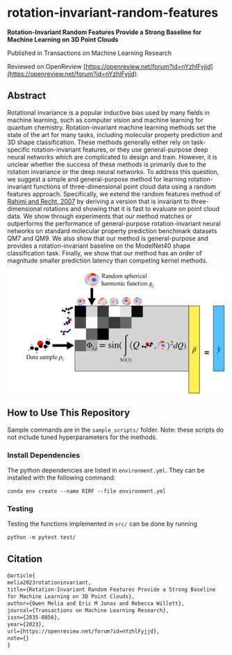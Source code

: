 # rotation-invariant-random-features

**Rotation-Invariant Random Features Provide a Strong Baseline for Machine Learning on 3D Point Clouds**

Published in Transactions on Machine Learning Research

Reviewed on OpenReview [https://openreview.net/forum?id=nYzhlFyjjd](https://openreview.net/forum?id=nYzhlFyjjd)
## Abstract 
Rotational invariance is a popular inductive bias used by many fields in machine learning, such as computer vision and machine learning for quantum chemistry. 
Rotation-invariant machine learning methods set the state of the art for many tasks, including molecular property prediction and 3D shape classification. 
These methods generally either rely on task-specific rotation-invariant features, or they use general-purpose deep neural networks which are complicated to design and train.
However, it is unclear whether the success of these methods is primarily due to the rotation invariance or the deep neural networks. 
To address this question, we suggest a simple and general-purpose method for learning rotation-invariant functions of three-dimensional point cloud data 
using a random features approach. Specifically, we extend the random features method of [Rahimi and Recht, 2007](https://people.eecs.berkeley.edu/~brecht/papers/07.rah.rec.nips.pdf) by deriving a version that is invariant to three-dimensional rotations and showing that it is fast to evaluate on point cloud data. 
We show through experiments that our method matches or outperforms the performance of general-purpose rotation-invariant neural networks on standard molecular property prediction benchmark datasets QM7 and QM9. 
We also show that our method is general-purpose and provides a rotation-invariant baseline on the ModelNet40 shape classification task. 
Finally, we show that our method has an order of magnitude smaller prediction latency than competing kernel methods.

![An image of a random feature matrix. Molecular point clouds line the rows to the left of the random feature matrix and random sums of spherical harmonic functions line the columns above. To the right of the feature matrix is a yellow column vector labeled Beta, an equals sign, and a blue column vector labeled Y.](assets/method_overview.png)

## How to Use This Repository

Sample commands are in the `sample_scripts/` folder. Note: these scripts do not include tuned hyperparameters for the methods. 

### Install Dependencies

The python dependencies are listed in `environment.yml`. They can be installed with the following command:
```
conda env create --name RIRF --file environment.yml
```

### Testing

Testing the functions implemented in `src/` can be done by running 
```
python -m pytest test/
```

## Citation

```
@article{
melia2023rotationinvariant,
title={Rotation-Invariant Random Features Provide a Strong Baseline for Machine Learning on 3D Point Clouds},
author={Owen Melia and Eric M Jonas and Rebecca Willett},
journal={Transactions on Machine Learning Research},
issn={2835-8856},
year={2023},
url={https://openreview.net/forum?id=nYzhlFyjjd},
note={}
}
```

